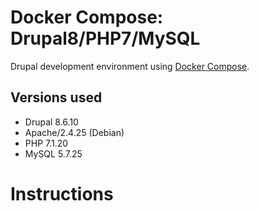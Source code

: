 # Docker Compose: Drupal8/PHP7/MySQL

Drupal development environment using [Docker Compose](https://docs.docker.com/compose/).

## Versions used

- Drupal 8.6.10
- Apache/2.4.25 (Debian)
- PHP 7.1.20
- MySQL 5.7.25

# Instructions
